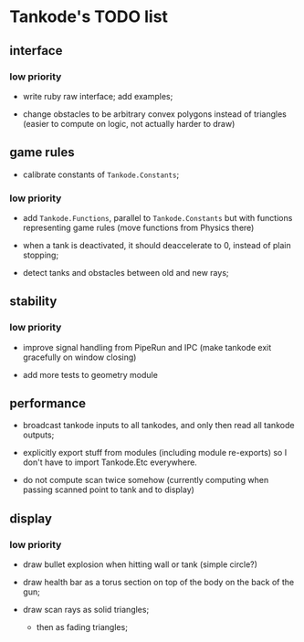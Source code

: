 Tankode's TODO list
===================


interface
---------

### low priority

* write ruby raw interface; add examples;

* change obstacles to be arbitrary convex polygons instead of triangles (easier
  to compute on logic, not actually harder to draw)


game rules
----------

* calibrate constants of `Tankode.Constants`;

### low priority

* add `Tankode.Functions`, parallel to `Tankode.Constants` but with functions
  representing game rules (move functions from Physics there)

* when a tank is deactivated, it should deaccelerate to 0, instead of plain
  stopping;

* detect tanks and obstacles between old and new rays;


stability
---------

### low priority

* improve signal handling from PipeRun and IPC
  (make tankode exit gracefully on window closing)

* add more tests to geometry module


performance
-----------

* broadcast tankode inputs to all tankodes, and only then read all tankode outputs;

* explicitly export stuff from modules (including module re-exports)
  so I don't have to import Tankode.Etc everywhere.

* do not compute scan twice somehow (currently computing when passing scanned
  point to tank and to display)


display
-------

### low priority

* draw bullet explosion when hitting wall or tank (simple circle?)

* draw health bar as a torus section on top of the body on the back of the gun;

* draw scan rays as solid triangles;
	- then as fading triangles;
